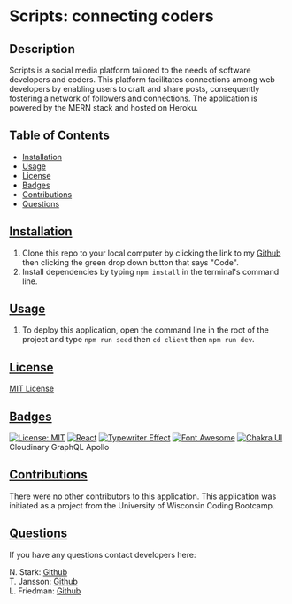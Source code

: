 # Scripts: connecting coders

## Description
Scripts is a social media platform tailored to the needs of software developers and coders. This platform facilitates connections among web developers by enabling users to craft and share posts, consequently fostering a network of followers and connections. The application is powered by the MERN stack and hosted on Heroku. 

  ## Table of Contents
  * [Installation](#installation)
  * [Usage](#usage)
  * [License](#license)
  * [Badges](#badges)
  * [Contributions](#contributions)
  * [Questions](#questions)


## [Installation](#Table-of-Contents)
1. Clone this repo to your local computer by clicking the link to my [Github](https://github.com/lizf57/scripts-connect-coders) then clicking the green drop down button that says "Code".
2. Install dependencies by typing `npm install` in the terminal's command line.


## [Usage](#table-of-contents)
1. To deploy this application, open the command line in the root of the project and type `npm run seed` then `cd client` then `npm run dev`. 


## [License](#table-of-contents)
[ MIT License ](https://opensource.org/licenses/MIT)


## [Badges](#table-of-contents)
[![License: MIT](https://img.shields.io/badge/MIT_License-purple)](https://opensource.org/licenses/MIT)
[![React](https://img.shields.io/badge/React-blue)](https://react.dev/)
[![Typewriter Effect](https://img.shields.io/badge/Typewriter%20Effect-magenta)](https://www.npmjs.com/package/typewriter-effect)
[![Font Awesome](https://img.shields.io/badge/Font%20Awesome-lightblue)](https://fontawesome.com/)
[![Chakra UI](https://img.shields.io/badge/Chakra%20UI-teal)](https://chakra-ui.com/)
Cloudinary
GraphQL
Apollo



## [Contributions](#table-of-contents)
There were no other contributors to this application. This application was initiated as a project from the University of Wisconsin Coding Bootcamp. 

## [Questions](#Table-of-Contents)
If you have any questions contact developers here:

N. Stark: [Github](https://github.com/nstark12)
<br> 
T. Jansson: [Github](https://github.com/tjansson-ui)
<br>
L. Friedman: [Github](https://github.com/lizf57)
